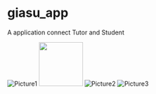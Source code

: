 # giasu_app

A application connect Tutor and Student 

![Picture1](https://user-images.githubusercontent.com/61487699/216806768-fffe5376-56a9-4c1f-8139-0df4eae0f01c.jpg)
<img src="https://user-images.githubusercontent.com/61487699/216806768-fffe5376-56a9-4c1f-8139-0df4eae0f01c.jpg" width="100" height="">
![Picture2](https://user-images.githubusercontent.com/61487699/216806775-335e9e56-4813-4ef8-9aab-9d6bf21a50c9.jpg)
![Picture3](https://user-images.githubusercontent.com/61487699/216806780-329245d2-6f40-4a1b-b474-8853c36b563e.jpg)
